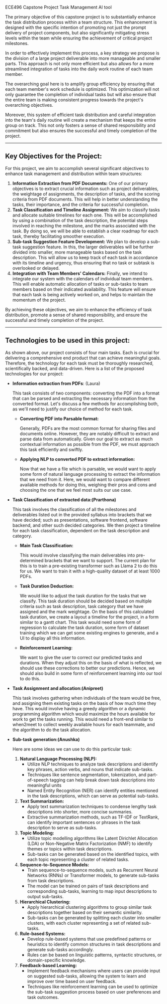 ECE496 Capstone Project
Task Management AI tool

The primary objective of this capstone project is to substantially enhance the task distribution process within a team structure. This enhancement is designed with the specific intention of promoting not just the prompt delivery of project components, but also significantly mitigating stress levels within the team while ensuring the achievement of critical project milestones.

In order to effectively implement this process, a key strategy we propose is the division of a large project deliverable into more manageable and smaller parts. This approach is not only more efficient but also allows for a more streamlined integration of tasks into the daily work routine of each team member.

The overarching goal here is to amplify group efficiency by ensuring that each team member's work schedule is optimized. This optimization will not only guarantee the completion of individual tasks but will also ensure that the entire team is making consistent progress towards the project's overarching objectives.

Moreover, this system of efficient task distribution and careful integration into the team's daily routine will create a mechanism that keeps the entire group on track. This not only fosters a sense of shared responsibility and commitment but also ensures the successful and timely completion of the project.

---

## Key Objectives for the Project:

For this project, we aim to accomplish several significant objectives to enhance task management and distribution within team structures:

1. **Information Extraction from PDF Documents:** One of our primary objectives is to extract crucial information such as project deliverables, the weightage of assignments, the description of tasks, and the scoring criteria from PDF documents. This will help in better understanding the tasks, their importance, and the criteria for successful completion.
2. **Task Classification and Timeline Assignment:** We aim to classify tasks and allocate suitable timelines for each one. This will be accomplished by using a combination of the task description, the potential steps involved in reaching the milestone, and the marks associated with the task. By doing so, we will be able to establish a clear roadmap for each task, thereby facilitating smoother execution.
3. **Sub-task Suggestion Feature Development:** We plan to develop a sub-task suggestion feature. In this, the larger deliverables will be further divided into smaller, more manageable tasks based on the task description. This will allow us to keep track of each task in accordance with its timeline and urgency, thus ensuring that no task or subtask is overlooked or delayed.
4. **Integration with Team Members' Calendars:** Finally, we intend to integrate our system with the calendars of individual team members. This will enable automatic allocation of tasks or sub-tasks to team members based on their indicated availability. This feature will ensure that each task is being actively worked on, and helps to maintain the momentum of the project.

By achieving these objectives, we aim to enhance the efficiency of task distribution, promote a sense of shared responsibility, and ensure the successful and timely completion of the project.

---

## Technologies to be used in this project:

As shown above, our project consists of four main tasks. Each is crucial for delivering a comprehensive end product that can achieve meaningful goals. Therefore, the technology for each task must be thoroughly researched, scientifically backed, and data-driven. Here is a list of the proposed technologies for our project:

- **Information extraction from PDFs**: (Laura)
    
    This task consists of two components: converting the PDF into a format that can be parsed and extracting the necessary information from the converted format. Let's discuss a few methods for accomplishing both, as we'll need to justify our choice of method for each task.
    
    - **Converting PDF into Parsable format:**
        
        Generally, PDFs are the most common format for sharing files and documents online. However, they are notably difficult to extract and parse data from automatically. Given our goal to extract as much contextual information as possible from the PDF, we must approach this task efficiently and swiftly.
        
    - **Applying NLP to converted PDF to extract information:**
        
        Now that we have a file which is parsable, we would want to apply some form of natural language processing to extract the information that we need from it. Here, we would want to compare different available methods for doing this, weighing their pros and cons and choosing the one that we feel most suits our use case.
        
- **Task Classification of extracted data:(Prarthona)**
    
    This task involves the classification of all the milestones and deliverables listed out in the provided syllabus into brackets that we have decided; such as presentations, software frontend, software backend, and other such decided categories. We then project a timeline for each task classification, dependent on the task description and category.
    
    - **Main Task Classification:**
        
        This would involve classifying the main deliverables into pre-determined brackets that we want to support. The current plan for this is to train a pre-existing transformer such as Llama 2 to do this for us. We want to train it with a high-quality dataset of at least 1000 PDFs.
        
    - **Task Duration Deduction:**
        
        We would like to adjust the task duration for the tasks that we classify. This task duration should be decided based on multiple criteria such as task description, task category that we have assigned and the mark weightage. On the basis of this calculated task duration, we create a layout a timeline for the project, in a form similar to a gantt chart. This task would need some form of regression to calculate the task duration, some form of dataset training which we can get some existing engines to generate, and a UI to display all this information.
        
    - **Reinforcement Learning:**
        
        We want to give the user to correct our predicted tasks and durations. When they adjust this on the basis of what is reflected, we should use these corrections to better our predictions. Hence, we should also build in some form of reinforcement learning into our tool to do this.
        
- **Task Assignment and allocation:(Anipreet)**
    
    This task involves gathering when individuals of the team would be free, and assigning them existing tasks on the basis of how much time they have. This would involve having a greedy algorithm or a dynamic programming algorithm which would maximize the hours available for work to get the tasks running. This would need a front-end  similar to when2meet to collect weekly available hours for each teammate, and the algorithm to do the task allocation.
    
- **Sub-task generation:(Anushka)**
    
    Here are some ideas we can use to do this particular task:
    
    1. **Natural Language Processing (NLP):**
        - Utilize NLP techniques to analyze task descriptions and identify key phrases, action verbs, and nouns that indicate sub-tasks.
        - Techniques like sentence segmentation, tokenization, and part-of-speech tagging can help break down task descriptions into meaningful units
        - Named Entity Recognition (NER) can identify entities mentioned in the task descriptions, which can serve as potential sub-tasks.
    2. **Text Summarization:**
        - Apply text summarization techniques to condense lengthy task descriptions into shorter, more concise summaries.
        - Extractive summarization methods, such as TF-IDF or TextRank, can identify important sentences or phrases in the task description to serve as sub-tasks.
    3. **Topic Modeling:**
        - Utilize topic modelling algorithms like Latent Dirichlet Allocation (LDA) or Non-Negative Matrix Factorization (NMF) to identify themes or topics within task descriptions.
        - Sub-tasks can be generated based on the identified topics, with each topic representing a cluster of related tasks.
    4. **Sequence-to-Sequence Models:**
        - Train sequence-to-sequence models, such as Recurrent Neural Networks (RNNs) or Transformer models, to generate sub-tasks from task descriptions.
        - The model can be trained on pairs of task descriptions and corresponding sub-tasks, learning to map input descriptions to output sub-tasks.
    5. **Hierarchical Clustering:**
        - Apply hierarchical clustering algorithms to group similar task descriptions together based on their semantic similarity.
        - Sub-tasks can be generated by splitting each cluster into smaller clusters, with each cluster representing a set of related sub-tasks.
    6. **Rule-based Systems:**
        - Develop rule-based systems that use predefined patterns or heuristics to identify common structures in task descriptions and generate sub-tasks accordingly.
        - Rules can be based on linguistic patterns, syntactic structures, or domain-specific knowledge.
    7. **Feedback-based Learning:**
        - Implement feedback mechanisms where users can provide input on suggested sub-tasks, allowing the system to learn and improve over time based on user feedback.
        - Techniques like reinforcement learning can be used to optimize the sub-task suggestion process based on user preferences and task outcomes.

